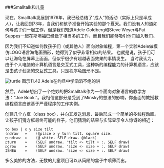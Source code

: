 ###Smalltalk和儿童

现在，Smalltalk发展到1976年，我已经总结了“成人”的活动（实际上只是半成人），让我回到73年，当我们和孩子准备开始实验的那个夏天。我们没有人知道如何与孩子们一起工作，但是我们知道Adele Goldberg和Steve Weyer与Pat Suppes一起在斯坦福已经做了相当多的工作，而且我们能够吸引他们加入我们。

因为我们不知道如何教孩子们（或其他人）面向对象编程，第一个实验Adele做模仿LOGO语言海龟画图形，她得到了似乎非常相似的结果。
也就是说，孩子们可以让海龟在屏幕上画画，但似乎很少有超越表面效果的事情发生。
当时我认为，由于个人电脑的计算机语言是交互式工具，这种新的编程能力的计算机语言，应该是由孩子创造的交互式工具。只是程序龟图形不是。

![turtle](https://raw.githubusercontent.com/steam-maker/EarlyHistoryOfSmalltalk/master/Images/turtle.png)
图示11.42 Adele在约旦中学滔滔不绝的讲

然后，Adele想出了一个绝妙的把Smalltalk作为一个面向对象语言的教学方法：“Joe Book.”。我相信这部分是受到了Minsky的想法的影响，你全面的教授教编程语言应该基于严谨程序的工作实例。

创建几个方框（class box），并向其发送消息，最后形成一个简单的多线程动画。让孩子们猜方框最终可能的样子，他们猜测的结果与实际显示令人惊讶的相近：

```
to box | x y size tilt
(○draw   »    (@place x y turn tilt. square size.
○undraw  »    (@ white. SELF draw. @black)
○turn    »    (SELF undraw. 'tilt <- tilt + :. SELF draw)
○grow    »    (SELF undraw. 'size <- size + :. SELF draw)
ISNEW    »    (SELF undraw. 'size <- size + :. SELF draw)
```
  
多么美妙的方法，无数的儿童项目可以从简陋的盒子中喷薄而出。
